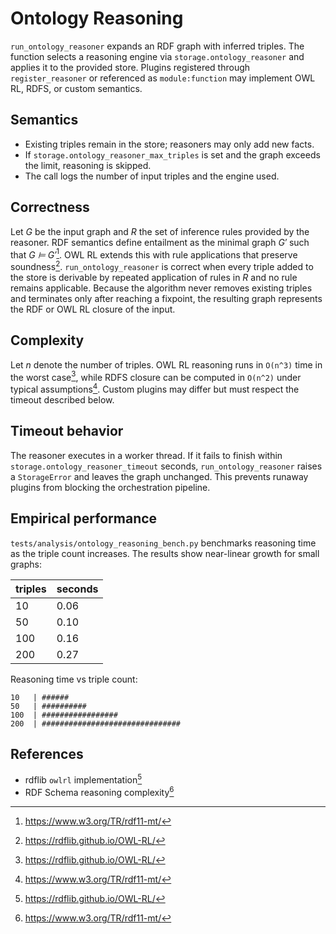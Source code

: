 # Ontology Reasoning

`run_ontology_reasoner` expands an RDF graph with inferred triples. The function
selects a reasoning engine via `storage.ontology_reasoner` and applies it to the
provided store. Plugins registered through `register_reasoner` or referenced as
`module:function` may implement OWL RL, RDFS, or custom semantics.

## Semantics

- Existing triples remain in the store; reasoners may only add new facts.
- If `storage.ontology_reasoner_max_triples` is set and the graph exceeds the
  limit, reasoning is skipped.
- The call logs the number of input triples and the engine used.

## Correctness

Let *G* be the input graph and *R* the set of inference rules provided by the
reasoner. RDF semantics define entailment as the minimal graph *G′* such that
*G ⊨ G′*[^rdfs]. OWL RL extends this with rule applications that preserve
soundness[^owlrl]. `run_ontology_reasoner` is correct when every triple added to
the store is derivable by repeated application of rules in *R* and no rule
remains applicable. Because the algorithm never removes existing triples and
terminates only after reaching a fixpoint, the resulting graph represents the
RDF or OWL RL closure of the input.

## Complexity

Let *n* denote the number of triples. OWL RL reasoning runs in `O(n^3)` time in
the worst case[^owlrl], while RDFS closure can be computed in `O(n^2)` under
typical assumptions[^rdfs]. Custom plugins may differ but must respect the
timeout described below.

## Timeout behavior

The reasoner executes in a worker thread. If it fails to finish within
`storage.ontology_reasoner_timeout` seconds, `run_ontology_reasoner` raises a
`StorageError` and leaves the graph unchanged. This prevents runaway plugins
from blocking the orchestration pipeline.

## Empirical performance

`tests/analysis/ontology_reasoning_bench.py` benchmarks reasoning time as the
triple count increases. The results show near-linear growth for small graphs:

| triples | seconds |
| ------- | ------- |
| 10      | 0.06    |
| 50      | 0.10    |
| 100     | 0.16    |
| 200     | 0.27    |

Reasoning time vs triple count:

```text
10   | ######
50   | ##########
100  | #################
200  | ###############################
```

## References

- rdflib `owlrl` implementation[^owlrl]
- RDF Schema reasoning complexity[^rdfs]

[^owlrl]: https://rdflib.github.io/OWL-RL/
[^rdfs]: https://www.w3.org/TR/rdf11-mt/
